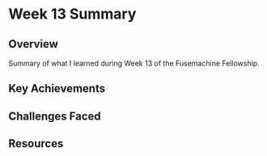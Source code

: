 # Week 13 Summary

## Overview
Summary of what I learned during Week 13 of the Fusemachine Fellowship.

## Key Achievements

## Challenges Faced

## Resources
